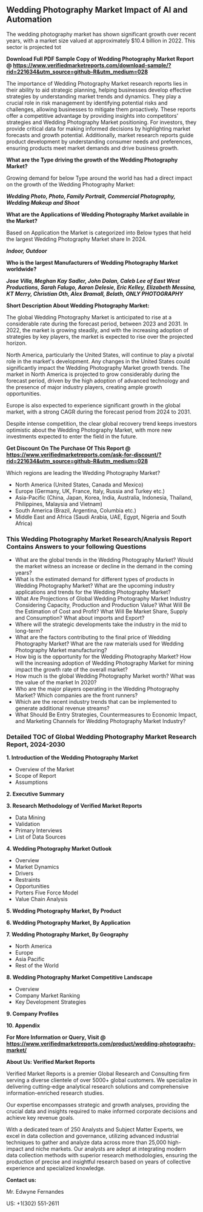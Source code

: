 <h2>Wedding Photography Market Impact of AI and Automation</h2><p>The wedding photography market has shown significant growth over recent years, with a market size valued at approximately $10.4 billion in 2022. This sector is projected tot</p><p id="" class=""><strong>Download Full PDF Sample Copy of Wedding Photography Market Report @ <a href="https://www.verifiedmarketreports.com/download-sample/?rid=221634&utm_source=github-R&utm_medium=028" target="_blank">https://www.verifiedmarketreports.com/download-sample/?rid=221634&utm_source=github-R&utm_medium=028</a></strong></p><p>The importance of&nbsp;Wedding Photography Market research reports lies in their ability to aid strategic planning, helping businesses develop effective strategies by understanding market trends and dynamics. They play a crucial role in risk management by identifying potential risks and challenges, allowing businesses to mitigate them proactively. These reports offer a competitive advantage by providing insights into competitors' strategies and Wedding Photography Market positioning. For investors, they provide critical data for making informed decisions by highlighting market forecasts and growth potential. Additionally, market research reports guide product development by understanding consumer needs and preferences, ensuring products meet market demands and drive business growth.</p><p><strong>What are the&nbsp;Type driving the growth of the Wedding Photography Market?</strong></p><p id="" class="">Growing demand for below Type around the world has had a direct impact on the growth of the Wedding Photography Market:</p><em><strong>Wedding Photo, Photo, Family Portrait, Commercial Photography, Wedding Makeup and Shoot</strong></em></p><strong>What are the&nbsp;Applications&nbsp;of Wedding Photography Market available in the Market?</strong></p><p id="" class="">Based on Application the Market is categorized into Below types that held the largest Wedding Photography Market share In 2024.</p><em><strong>Indoor, Outdoor</strong></em></p><strong>Who is the largest Manufacturers of Wedding Photography Market worldwide?</strong></p><p><em><strong>Jose Villa, Meghan Kay Sadler, John Dolan, Caleb Lee of East West Productions, Sarah Falugo, Aaron Delesie, Eric Kelley, Elizabeth Messina, KT Merry, Christian Oth, Alex Bramall, Belath, ONLY PHOTOGRAPHY</strong></em></p><p id="" class=""><strong>Short Description About Wedding Photography Market:</strong></p><p>The global Wedding Photography Market is anticipated to rise at a considerable rate during the forecast period, between 2023 and 2031. In 2022, the market is growing steadily, and with the increasing adoption of strategies by key players, the market is expected to rise over the projected horizon.</p><p>North America, particularly the United States, will continue to play a pivotal role in the market's development. Any changes in the United States could significantly impact the Wedding Photography Market growth trends. The market in North America is projected to grow considerably during the forecast period, driven by the high adoption of advanced technology and the presence of major industry players, creating ample growth opportunities.</p><p>Europe is also expected to experience significant growth in the global market, with a strong CAGR during the forecast period from 2024 to 2031.</p><p>Despite intense competition, the clear global recovery trend keeps investors optimistic about the Wedding Photography Market, with more new investments expected to enter the field in the future.</p><p id="" class=""><strong>Get Discount On The Purchase Of This Report @ <a href="https://www.verifiedmarketreports.com/ask-for-discount/?rid=221634&utm_source=github-R&utm_medium=028" target="_blank">https://www.verifiedmarketreports.com/ask-for-discount/?rid=221634&utm_source=github-R&utm_medium=028</a></strong></p>Which regions are leading the Wedding Photography Market?</p><ul><li>North America (United States, Canada and Mexico)</li><li>Europe (Germany, UK, France, Italy, Russia and Turkey etc.)</li><li>Asia-Pacific (China, Japan, Korea, India, Australia, Indonesia, Thailand, Philippines, Malaysia and Vietnam)</li><li>South America (Brazil, Argentina, Columbia etc.)</li><li>Middle East and Africa (Saudi Arabia, UAE, Egypt, Nigeria and South Africa)</li></ul><h3 id="" class="">This Wedding Photography Market Research/Analysis Report Contains Answers to your following Questions</h3><ul><li>What are the global trends in the Wedding Photography Market? Would the market witness an increase or decline in the demand in the coming years?</li><li>What is the estimated demand for different types of products in Wedding Photography Market? What are the upcoming industry applications and trends for the Wedding Photography Market?</li><li>What Are Projections of Global Wedding Photography Market Industry Considering Capacity, Production and Production Value? What Will Be the Estimation of Cost and Profit? What Will Be Market Share, Supply and Consumption? What about imports and Export?</li><li>Where will the strategic developments take the industry in the mid to long-term?</li><li>What are the factors contributing to the final price of Wedding Photography Market? What are the raw materials used for Wedding Photography Market manufacturing?</li><li>How big is the opportunity for the Wedding Photography Market? How will the increasing adoption of Wedding Photography Market for mining impact the growth rate of the overall market?</li><li>How much is the global Wedding Photography Market worth? What was the value of the market In 2020?</li><li>Who are the major players operating in the Wedding Photography Market? Which companies are the front runners?</li><li>Which are the recent industry trends that can be implemented to generate additional revenue streams?</li><li>What Should Be Entry Strategies, Countermeasures to Economic Impact, and Marketing Channels for Wedding Photography Market Industry?</li></ul><h3 id="" class="">Detailed TOC of Global Wedding Photography Market Research Report, 2024-2030</h3><p id="" class=""><strong>1. Introduction of the Wedding Photography Market</strong></p><ul><li>Overview of the Market</li><li>Scope of Report</li><li>Assumptions</li></ul><p id="" class=""><strong>2. Executive Summary</strong></p><p id="" class=""><strong>3. Research Methodology of Verified Market Reports</strong></p><ul><li>Data Mining</li><li>Validation</li><li>Primary Interviews</li><li>List of Data Sources</li></ul><p id="" class=""><strong>4. Wedding Photography Market Outlook</strong></p><ul><li>Overview</li><li>Market Dynamics</li><li>Drivers</li><li>Restraints</li><li>Opportunities</li><li>Porters Five Force Model</li><li>Value Chain Analysis</li></ul><p id="" class=""><strong>5. Wedding Photography Market, By Product</strong></p><p id="" class=""><strong>6. Wedding Photography Market, By Application</strong></p><p id="" class=""><strong>7. Wedding Photography Market, By Geography</strong></p><ul><li>North America</li><li>Europe</li><li>Asia Pacific</li><li>Rest of the World</li></ul><p id="" class=""><strong>8. Wedding Photography Market Competitive Landscape</strong></p><ul><li>Overview</li><li>Company Market Ranking</li><li>Key Development Strategies</li></ul><p id="" class=""><strong>9. Company Profiles</strong></p><p id="" class=""><strong>10. Appendix</strong></p><p id="" class=""><strong>For More Information or Query, Visit @ <a href="https://www.verifiedmarketreports.com/product/wedding-photography-market/" target="_blank">https://www.verifiedmarketreports.com/product/wedding-photography-market/</a></strong></p><p id="" class=""><strong>About Us: Verified Market Reports</strong></p><p id="" class="">Verified Market Reports is a premier Global Research and Consulting firm serving a diverse clientele of over 5000+ global customers. We specialize in delivering cutting-edge analytical research solutions and comprehensive information-enriched research studies.</p><p id="" class="">Our expertise encompasses strategic and growth analyses, providing the crucial data and insights required to make informed corporate decisions and achieve key revenue goals.</p><p id="" class="">With a dedicated team of 250 Analysts and Subject Matter Experts, we excel in data collection and governance, utilizing advanced industrial techniques to gather and analyze data across more than 25,000 high-impact and niche markets. Our analysts are adept at integrating modern data collection methods with superior research methodologies, ensuring the production of precise and insightful research based on years of collective experience and specialized knowledge.</p><p id="" class=""><strong>Contact us:</strong></p><p id="" class="">Mr. Edwyne Fernandes</p><p id="" class="">US: +1(302) 551-2611</p>